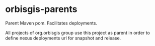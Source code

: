 orbisgis-parents
================

Parent Maven pom. Facilitates deployments.

All projects of org.orbisgis group use this project as parent in order to define nexus deployments url for snapshot and release.
